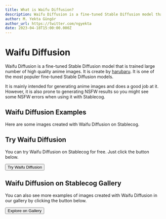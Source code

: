 ```yaml
---
title: What is Waifu Diffusion?
description: Waifu Diffusion is a fine-tuned Stable Diffusion model that is trained large number of high quality anime images.
author: M. Yekta Güngör
author_url: https://twitter.com/ngyekta
date: 2023-04-18T15:00:00.000Z
---
```


<script>
  import Button from '$components/buttons/Button.svelte'
  import DocImage from '$components/docs/DocImage.svelte'
</script>

# Waifu Diffusion

Waifu Diffusion is a fine-tuned Stable Diffusion model that is trained large number of high quality anime images. It is create by [harubaru](https://github.com/harubaru). It is one of the most populer fine-tuned Stable Diffusion models.

It is mainly intended for generating anime images and does a good job at it. However, it is also prone to generating NSFW results so you might see some NSFW errors when using it with Stablecog.

## Waifu Diffusion Examples

Here are some images created with Waifu Diffusion on Stablecog.

<DocImage src="https://ba.stablecog.com/guide/models/waifu-diffusion.jpg" alt="Waifu Diffusion Examples" width="2560" height="5760"/>

## Try Waifu Diffusion

You can try Waifu Diffusion on Stablecog for free. Just click the button below.

<Button class="mt-4" href="https://stablecog.com/generate/?mi=f7f3d973-ac6f-4a7a-9db8-e89e4fba03a9&adv=true" target="_blank">
Try Waifu Diffusion
</Button>

## Waifu Diffusion on Stablecog Gallery

You can also see more examples of images created with Waifu Diffusion in our gallery by clicking the button below.

<Button class="mt-4" href="https://stablecog.com/gallery?mi=f7f3d973-ac6f-4a7a-9db8-e89e4fba03a9" target="_blank">
  Explore on Gallery
</Button>
